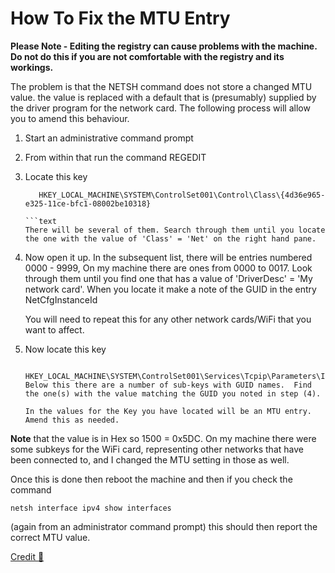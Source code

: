 # How To Fix the MTU Entry

**Please Note - Editing the registry can cause problems with the machine.  Do not do this if you are not comfortable with the registry and its workings.**

The problem is that the NETSH command does not store a changed MTU value.  the value is replaced with a default that is (presumably) supplied by the driver program for the network card.  The following process will allow you to amend this behaviour.

1. Start an administrative command prompt

2. From within that run the command REGEDIT

3. Locate this key

   ```text
      HKEY_LOCAL_MACHINE\SYSTEM\ControlSet001\Control\Class\{4d36e965-e325-11ce-bfc1-08002be10318}

   ```text
   There will be several of them. Search through them until you locate the one with the value of 'Class' = 'Net' on the right hand pane.

4. Now open it up.  In the subsequent list, there will be entries numbered 0000 - 9999,  On my machine there are ones from 0000 to 0017.  Look through them until you find one that has a value of 'DriverDesc' = 'My network card'.  When you locate it make a note of the GUID in the entry NetCfgInstanceId

   You will need to repeat this for any other network cards/WiFi that you want to affect.

5. Now locate this key

   ```text
      HKEY_LOCAL_MACHINE\SYSTEM\ControlSet001\Services\Tcpip\Parameters\Interfaces
   Below this there are a number of sub-keys with GUID names.  Find the one(s) with the value matching the GUID you noted in step (4).

   In the values for the Key you have located will be an MTU entry.  Amend this as needed.

**Note** that the value is in Hex so 1500 = 0x5DC.  On my machine there were some subkeys for the WiFi card, representing other networks that have been connected to, and I changed the MTU setting in those as well.

Once this is done then reboot the machine and then if you check the command

   ```text
   netsh interface ipv4 show interfaces
```

(again from an administrator command prompt) this should then report the correct MTU value.

[Credit :link:](https://www.cbfive.com/how-to-find-a-network-adapter-in-the-registry/)
